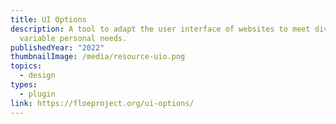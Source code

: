 ```yaml
---
title: UI Options
description: A tool to adapt the user interface of websites to meet diverse and
  variable personal needs.
publishedYear: "2022"
thumbnailImage: /media/resource-uio.png
topics:
  - design
types:
  - plugin
link: https://floeproject.org/ui-options/
---
```

